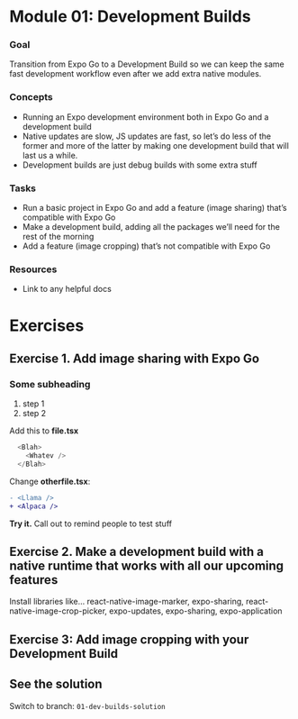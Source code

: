 # Module 01: Development Builds

### Goal
Transition from Expo Go to a Development Build so we can keep the same fast development workflow even after we add extra native modules.

### Concepts
- Running an Expo development environment both in Expo Go and a development build
- Native updates are slow, JS updates are fast, so let’s do less of the former and more of the latter by making one development build that will last us a while.
- Development builds are just debug builds with some extra stuff

### Tasks
- Run a basic project in Expo Go and add a feature (image sharing) that’s compatible with Expo Go
- Make a development build, adding all the packages we’ll need for the rest of the morning
- Add a feature (image cropping) that’s not compatible with Expo Go

### Resources
- Link to any helpful docs

# Exercises
## Exercise 1. Add image sharing with Expo Go

### Some subheading
1. step 1
2. step 2

Add this to **file.tsx**
```ts
  <Blah>
    <Whatev />
  </Blah>
```

Change **otherfile.tsx**:
```diff
- <Llama />
+ <Alpaca />
```

**Try it.** Call out to remind people to test stuff

## Exercise 2. Make a development build with a native runtime that works with all our upcoming features
Install libraries like... react-native-image-marker, expo-sharing, react-native-image-crop-picker, expo-updates, expo-sharing, expo-application

## Exercise 3: Add image cropping with your Development Build

## See the solution
Switch to branch: `01-dev-builds-solution`